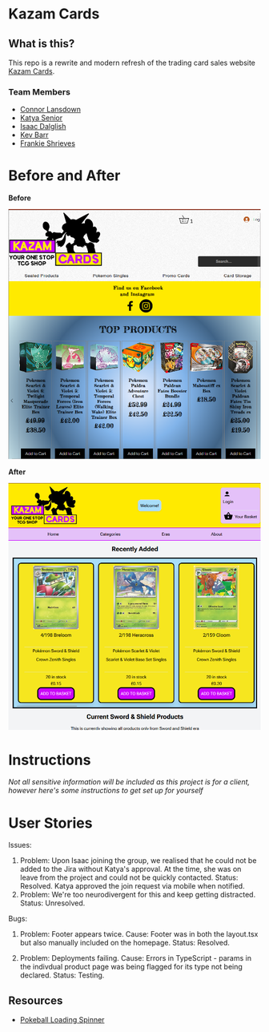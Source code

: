 # Kazam Cards

## What is this?

This repo is a rewrite and modern refresh of the trading card sales website [Kazam Cards](https://www.kazamcards.co.uk/).

### Team Members

- [Connor Lansdown](https://github.com/MopeyHippo)
- [Katya Senior](https://github.com/KatyaSenior)
- [Isaac Dalglish](https://github.com/isaacgomu)
- [Kev Barr](https://github.com/KJB88)
- [Frankie Shrieves](https://github.com/frank-ventures)

# Before and After

**Before**

![before of the website](<public/images/(readme-images)/before-kazam.png>)

**After**

![after of the website](<public/images/(readme-images)/after-kazam.png>)

# Instructions

_Not all sensitive information will be included as this project is for a client, however here's some instructions to get set up for yourself_

# User Stories

Issues:

1.  Problem: Upon Isaac joining the group, we realised that he could not be added to the Jira without Katya's approval. At the time, she was on leave from the project and could not be quickly contacted.
    Status: Resolved. Katya approved the join request via mobile when notified.
2.  Problem: We're too neurodivergent for this and keep getting distracted.
    Status: Unresolved.

Bugs:

1.  Problem: Footer appears twice.
    Cause: Footer was in both the layout.tsx but also manually included on the homepage.
    Status: Resolved.

2.  Problem: Deployments failing.
    Cause: Errors in TypeScript - params in the indivdual product page was being flagged for its type not being declared.
    Status: Testing.

## Resources

- [Pokeball Loading Spinner](https://codepen.io/vinztt/pen/XjEyvZ)

